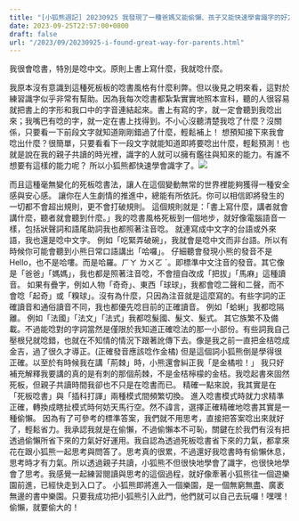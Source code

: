 ```yaml
---
title: "[小狐熊週記] 20230925 我發現了一種爸媽又能偷懶、孩子又能快速學會識字的好方法 I found a great way for parents to be lazy and children to quickly learn to read."
date: 2023-09-25T22:57:00+0800
draft: false
url: "/2023/09/20230925-i-found-great-way-for-parents.html"
---
```


我很會唸書，特別是唸中文。原則上書上寫什麼，我就唸什麼。

我原本沒有意識到這種死板板的唸書風格有什麼利弊。但以後見之明來看，這對於練習識字似乎非常有幫助。因為我每次唸書都紮紮實實地照本宣科，聽的人很容易就把書上的字形和我口中的字音連結起來。書上有寫的字，就一定會聽到我唸出來；我嘴巴有唸的字，就一定在書上找得到。不小心沒聽清楚我唸了什麼？沒關係，只要看一下前段文字就知道剛剛錯過了什麼，輕鬆補上！
想預知接下來我會唸出什麼？很簡單，只要看看下一段文字就能知道即將要唸出什麼，輕鬆預測！也就是說在我的親子共讀的時光裡，識字的人就可以擁有鑑往與知來的能力。有誰不想要有這樣的能力呢？ 所以小狐熊都快速學會識字了。![](https://blogger.googleusercontent.com/img/a/AVvXsEiGXqG5Uv4LlgDrXpryggVASYjXahLs5RjpDra0ag4oCnNQsFdIubcfYCQ4LZH2k3Ct4oKRoxV2sPD2rZiT_KTR8x1DOCM9rvUGX-AEUoze8Ha-ou_yXtXLXFIl5duuGvId_vUmtnv_Z3oWcKmF08hRn-2Eo--EpAAw6ndBHnNbXIPots3-gIf4GCUVWeI)



而且這種毫無變化的死板唸書法，讓人在這個變動無常的世界裡能夠獲得一種安全感與安心感。 讓你在人生劇情的推進中，總能有所依託。你可以相信即將發生的一切都不會超出規則，更不會打破規則。 這個規則就是：「書上寫什麼，講者就會講什麼，聽者就會聽到什麼。」我的唸書風格死板到一個地步，就好像電腦語音一樣，包括狀聲詞和語尾助詞我也都照著注音唸。 就連寫成中文字的台語或外來語，我也還是唸中文字。 例如「吃緊弄破碗」，我就會是唸中文而非台語。所以有時候你可能會聽到小熊日常口語講出「哈囉」。 仔細聽會發現小熊的發音不是 Hello，也不是哈嘍。而是哈羅。ㄏㄚ ㄌㄨㄛ ˊ。即標準中文注音的發音。其它像是「爸爸」「媽媽」，我也都是照著注音唸，不會擅自改成「把拔」「馬麻」這種讀音。 如果有疊字，例如人物「奇奇」、東西「球球」，我都會唸二聲和二聲，而不會唸「起奇」或「糗球」。沒有為什麼，只因為注音就是這麼寫的。有些字詞的正確讀音和通俗讀音不同，我也都優先唸目前的正確讀音。 例如「蛤蜊」我都唸隔離。 例如「法國」「法文」「法式」我都唸髮國、髮文、髮式。 其它族繁不及備載。不過能唸對的字詞當然是僅限於我知道正確唸法的那一小部份。有些詞我自己壓根兒就唸錯，也就在不知情的情況下跟著訛傳下去。像是我之前一直把金桔唸成金吉，過了很久才導正。(正確發音應該唸作金橘) 但是這個詞小狐熊倒是學得很正確。以至於有時候我在講「荊棘」時，小熊還會糾正我「是金橘啦！」 我只好補充解釋我要講的真的是有刺的那個荊棘，不是金桔檸檬的金桔。我唸起書來固然死板，但親子共讀時間我卻也不只是在唸書而已。 精確一點來說，我其實是在「死板唸書」與「插科打諢」兩種模式間頻繁切換。 進入唸書模式時就力求精準正確，轉換成瞎扯模式時何妨天馬行空。然不諱言，選擇正確精確地唸書其實是一種偷懶。 因為有了可參考的標準答案，我們就不用思考，直接把答案唸出來就好了，輕鬆省力。我承認我就是在偷懶，不過偷懶本不可恥，關鍵在於我們有沒有把透過偷懶所省下來的力氣好好運用。我自認為透過死板唸書省下來的力氣，都拿來花在跟小狐熊一起思考與問答了。思考真的很累，不過還好我唸書時有偷懶休息，思考時才有力氣。所以透過親子共讀，小狐熊不但很快地學會了識字，也很快地學會了思考。我感覺一起練習閱讀與思考的這個過程，就好像牽著小狐熊往一個遊樂園前進，已經快走到入口了。 小狐熊即將進入一個樂園，是一個無窮無盡、廣袤無邊的書中樂園。只要我成功把小狐熊引入此門，他們就可以自己去玩囉！嘿嘿！偷懶，就要偷大的！
